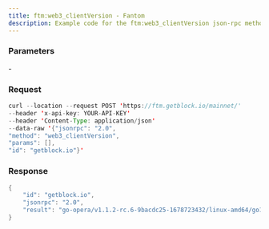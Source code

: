 ```yaml
---
title: ftm:web3_clientVersion - Fantom
description: Example code for the ftm:web3_clientVersion json-rpc method. Сomplete guide on how to use ftm:web3_clientVersion json-rpc in GetBlock.io Web3 documentation.
---
```


### Parameters


\-

### Request

``` java
curl --location --request POST 'https://ftm.getblock.io/mainnet/' 
--header 'x-api-key: YOUR-API-KEY' 
--header 'Content-Type: application/json' 
--data-raw '{"jsonrpc": "2.0",
"method": "web3_clientVersion",
"params": [],
"id": "getblock.io"}'
```

###  Response

``` java
{
    "id": "getblock.io",
    "jsonrpc": "2.0",
    "result": "go-opera/v1.1.2-rc.6-9bacdc25-1678723432/linux-amd64/go1.18.10"
}
```

